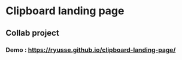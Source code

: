 # Clipboard landing page
## Collab project

### Demo : https://ryusse.github.io/clipboard-landing-page/

